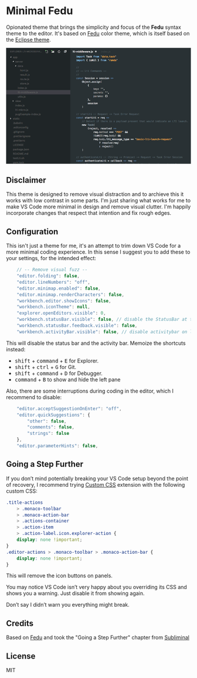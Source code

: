 # Minimal Fedu

Opionated theme that brings the simplicity and focus of the **Fedu** syntax theme to the editor. It's based on [Fedu](https://marketplace.visualstudio.com/items?itemName=Mustanaamio.theme-fedu) color theme, which is itself based on the [Eclipse theme](http://www.eclipsecolorthemes.org/?view=theme&id=30389).

![Screenshot](screenshot.png)

## Disclaimer

This theme is designed to remove visual distraction and to archieve this it works with low contrast in some parts. I'm just sharing what works for me to make VS Code more minimal in design and remove visual clutter. I'm happily incorporate changes that respect that intention and fix rough edges.

## Configuration

This isn't just a theme for me, it's an attempt to trim down VS Code for a more minimal coding experience. In this sense I suggest you to add these to your settings, for the intended effect:

```js
    // -- Remove visual fuzz --
    "editor.folding": false,
    "editor.lineNumbers": "off",
    "editor.minimap.enabled": false,
    "editor.minimap.renderCharacters": false,
    "workbench.editor.showIcons": false,
    "workbench.iconTheme": null,
    "explorer.openEditors.visible": 0,
    "workbench.statusBar.visible": false, // disable the StatusBar at the bottom
    "workbench.statusBar.feedback.visible": false,
    "workbench.activityBar.visible": false, // disable activitybar on left side
```

This will disable the status bar and the activity bar. Memoize the shortcuts instead:

*   <kbd>shift</kbd> + <kbd>command</kbd> + <kbd>E</kbd> for Explorer.
*   <kbd>shift</kbd> + <kbd>ctrl</kbd> + <kbd>G</kbd> for Git.
*   <kbd>shift</kbd> + <kbd>command</kbd> + <kbd>D</kbd> for Debugger.
*   <kbd>command</kbd> + <kbd>B</kbd> to show and hide the left pane

Also, there are some interruptions during coding in the editor, which I recommend to disable:

```js
    "editor.acceptSuggestionOnEnter": "off",
    "editor.quickSuggestions": {
        "other": false,
        "comments": false,
        "strings": false
    },
    "editor.parameterHints": false,
```

## Going a Step Further

If you don’t mind potentially breaking your VS Code setup beyond the point of recovery, I recommend trying [Custom CSS](https://marketplace.visualstudio.com/items?itemName=be5invis.vscode-custom-css) extension with the following custom CSS:

```css
.title-actions
    > .monaco-toolbar
    > .monaco-action-bar
    > .actions-container
    > .action-item
    > .action-label.icon.explorer-action {
    display: none !important;
}
.editor-actions > .monaco-toolbar > .monaco-action-bar {
    display: none !important;
}
```

This will remove the icon buttons on panels.

You may notice VS Code isn’t very happy about you overriding its CSS and shows you a warning. Just disable it from showing again.

Don’t say I didn’t warn you everything might break.

## Credits

Based on [Fedu](https://marketplace.visualstudio.com/items?itemName=Mustanaamio.theme-fedu) and took the "Going a Step Further" chapter from [Subliminal](https://github.com/gaearon/subliminal/blob/master/README.md)

## License

MIT
